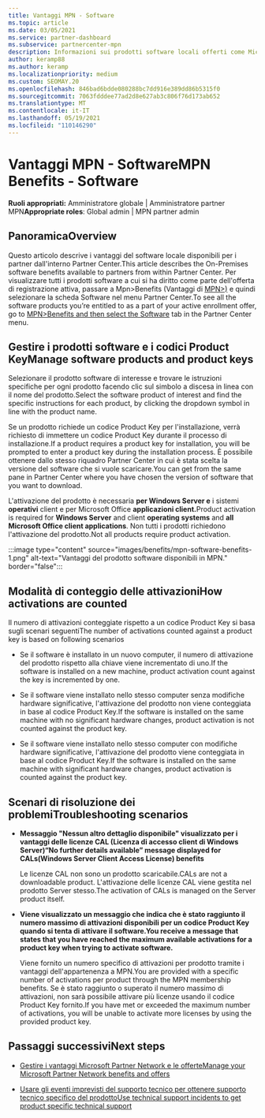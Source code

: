 ```yaml
---
title: Vantaggi MPN - Software
ms.topic: article
ms.date: 03/05/2021
ms.service: partner-dashboard
ms.subservice: partnercenter-mpn
description: Informazioni sui prodotti software locali offerti come Microsoft Partner Network (MPN)
author: keramp88
ms.author: keramp
ms.localizationpriority: medium
ms.custom: SEOMAY.20
ms.openlocfilehash: 846bad6bdde080288bc7dd916e389dd86b5315f0
ms.sourcegitcommit: 7063fdddee77ad2d8e627ab3c806f76d173ab652
ms.translationtype: MT
ms.contentlocale: it-IT
ms.lasthandoff: 05/19/2021
ms.locfileid: "110146290"
---
```

# <a name="mpn-benefits---software"></a><span data-ttu-id="54788-103">Vantaggi MPN - Software</span><span class="sxs-lookup"><span data-stu-id="54788-103">MPN Benefits - Software</span></span>

<span data-ttu-id="54788-104">**Ruoli appropriati:** Amministratore globale | Amministratore partner MPN</span><span class="sxs-lookup"><span data-stu-id="54788-104">**Appropriate roles**: Global admin | MPN partner admin</span></span>

## <a name="overview"></a><span data-ttu-id="54788-105">Panoramica</span><span class="sxs-lookup"><span data-stu-id="54788-105">Overview</span></span>

<span data-ttu-id="54788-106">Questo articolo descrive i vantaggi del software locale disponibili per i partner dall'interno Partner Center.</span><span class="sxs-lookup"><span data-stu-id="54788-106">This article describes the On-Premises software benefits available to partners from within Partner Center.</span></span> <span data-ttu-id="54788-107">Per visualizzare tutti i prodotti software a cui si ha diritto come parte dell'offerta di registrazione attiva, passare a Mpn>Benefits (Vantaggi di  [MPN>)](https://partner.microsoft.com/dashboard/mpn/membership/benefits/software) e quindi selezionare la scheda Software nel menu Partner Center.</span><span class="sxs-lookup"><span data-stu-id="54788-107">To see all the software products you’re entitled to as a part of your active enrollment offer, go to  [MPN>Benefits and then select the Software](https://partner.microsoft.com/dashboard/mpn/membership/benefits/software) tab in the Partner Center menu.</span></span>  

## <a name="manage-software-products-and-product-keys"></a><span data-ttu-id="54788-108">Gestire i prodotti software e i codici Product Key</span><span class="sxs-lookup"><span data-stu-id="54788-108">Manage software products and product keys</span></span>

<span data-ttu-id="54788-109">Selezionare il prodotto software di interesse e trovare le istruzioni specifiche per ogni prodotto facendo clic sul simbolo a discesa in linea con il nome del prodotto.</span><span class="sxs-lookup"><span data-stu-id="54788-109">Select the software product of  interest and find the specific instructions for each product, by clicking the dropdown symbol in line with the product name.</span></span>

<span data-ttu-id="54788-110">Se un prodotto richiede un codice Product Key per l'installazione, verrà richiesto di immettere un codice Product Key durante il processo di installazione.</span><span class="sxs-lookup"><span data-stu-id="54788-110">If a product requires a product key for installation, you will be prompted to enter a product key during the installation process.</span></span> <span data-ttu-id="54788-111">È possibile ottenere dallo stesso riquadro Partner Center in cui è stata scelta la versione del software che si vuole scaricare.</span><span class="sxs-lookup"><span data-stu-id="54788-111">You can get from the same pane in Partner Center where you have chosen the version of software that you want to download.</span></span>

<span data-ttu-id="54788-112">L'attivazione del prodotto è necessaria **per Windows Server e** i sistemi **operativi** client e per Microsoft Office **applicazioni client.**</span><span class="sxs-lookup"><span data-stu-id="54788-112">Product activation is required for **Windows Server** and client **operating systems** and **all Microsoft Office client applications**.</span></span> <span data-ttu-id="54788-113">Non tutti i prodotti richiedono l'attivazione del prodotto.</span><span class="sxs-lookup"><span data-stu-id="54788-113">Not all products require product activation.</span></span>

:::image type="content" source="images/benefits/mpn-software-benefits-1.png" alt-text="Vantaggi del prodotto software disponibili in MPN." border="false":::

## <a name="how-activations-are-counted"></a><span data-ttu-id="54788-115">Modalità di conteggio delle attivazioni</span><span class="sxs-lookup"><span data-stu-id="54788-115">How activations are counted</span></span>

<span data-ttu-id="54788-116">Il numero di attivazioni conteggiate rispetto a un codice Product Key si basa sugli scenari seguenti</span><span class="sxs-lookup"><span data-stu-id="54788-116">The number of activations counted against a product key is based on following scenarios</span></span>

- <span data-ttu-id="54788-117">Se il software è installato in un nuovo computer, il numero di attivazione del prodotto rispetto alla chiave viene incrementato di uno.</span><span class="sxs-lookup"><span data-stu-id="54788-117">If the software is installed on a new machine, product activation count against the key is incremented by one.</span></span>
 
- <span data-ttu-id="54788-118">Se il software viene installato nello stesso computer senza modifiche hardware significative, l'attivazione del prodotto non viene conteggiata in base al codice Product Key.</span><span class="sxs-lookup"><span data-stu-id="54788-118">If the software is installed on the same machine with no significant hardware changes, product activation is not counted against the product key.</span></span>

- <span data-ttu-id="54788-119">Se il software viene installato nello stesso computer con modifiche hardware significative, l'attivazione del prodotto viene conteggiata in base al codice Product Key.</span><span class="sxs-lookup"><span data-stu-id="54788-119">If the software is installed on the same machine with significant hardware changes, product activation is counted against the product key.</span></span>

## <a name="troubleshooting-scenarios"></a><span data-ttu-id="54788-120">Scenari di risoluzione dei problemi</span><span class="sxs-lookup"><span data-stu-id="54788-120">Troubleshooting scenarios</span></span>

- <span data-ttu-id="54788-121">**Messaggio "Nessun altro dettaglio disponibile" visualizzato per i vantaggi delle licenze CAL (Licenza di accesso client di Windows Server)**</span><span class="sxs-lookup"><span data-stu-id="54788-121">**“No further details available” message displayed for CALs(Windows Server Client Access License) benefits**</span></span>

    <span data-ttu-id="54788-122">Le licenze CAL non sono un prodotto scaricabile.</span><span class="sxs-lookup"><span data-stu-id="54788-122">CALs are not a downloadable product.</span></span> <span data-ttu-id="54788-123">L'attivazione delle licenze CAL viene gestita nel prodotto Server stesso.</span><span class="sxs-lookup"><span data-stu-id="54788-123">The activation of CALs is managed on the Server product itself.</span></span>

- <span data-ttu-id="54788-124">**Viene visualizzato un messaggio che indica che è stato raggiunto il numero massimo di attivazioni disponibili per un codice Product Key quando si tenta di attivare il software.**</span><span class="sxs-lookup"><span data-stu-id="54788-124">**You receive a message that states that you have reached the maximum available activations for a product key when trying to activate software.**</span></span>

    <span data-ttu-id="54788-125">Viene fornito un numero specifico di attivazioni per prodotto tramite i vantaggi dell'appartenenza a MPN.</span><span class="sxs-lookup"><span data-stu-id="54788-125">You are provided with a specific number of activations per product through the MPN membership benefits.</span></span> <span data-ttu-id="54788-126">Se è stato raggiunto o superato il numero massimo di attivazioni, non sarà possibile attivare più licenze usando il codice Product Key fornito.</span><span class="sxs-lookup"><span data-stu-id="54788-126">If you have met or exceeded the maximum number of activations, you will be unable to activate more licenses by using the provided product key.</span></span>


 ## <a name="next-steps"></a><span data-ttu-id="54788-127">Passaggi successivi</span><span class="sxs-lookup"><span data-stu-id="54788-127">Next steps</span></span>

- [<span data-ttu-id="54788-128">Gestire i vantaggi Microsoft Partner Network e le offerte</span><span class="sxs-lookup"><span data-stu-id="54788-128">Manage your Microsoft Partner Network benefits and offers</span></span>](manage-your-partner-network-benefits.md)

- [<span data-ttu-id="54788-129">Usare gli eventi imprevisti del supporto tecnico per ottenere supporto tecnico specifico del prodotto</span><span class="sxs-lookup"><span data-stu-id="54788-129">Use technical support incidents to get product specific technical support</span></span>](mpn-benefits-technical-support.md)



